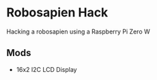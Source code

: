 # Robosapien Hack

Hacking a robosapien using a Raspberry Pi Zero W


## Mods

* 16x2 I2C LCD Display
